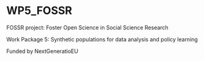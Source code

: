 # WP5_FOSSR
FOSSR project: Foster Open Science in Social Science Research 

Work Package 5: Synthetic populations for data analysis and policy learning

Funded by NextGeneratioEU
